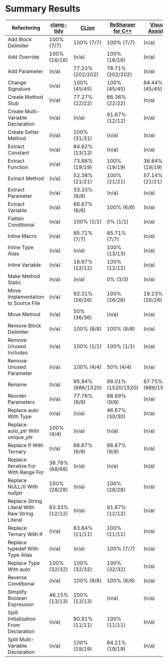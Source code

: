# Summary Results

Refactoring | [clang-tidy](results/ClangTidyResults.md) | [CLion](results/CLionResults.md) | [ReSharper for C++](results/ReSharperCppResults.md) | [Visual AssistX](results/VisualAssistXResults.md) | [Visual Studio](results/VisualStudioResults.md)
----------- | ---------- | ----- | ----------------- | -------------- | -------------
Add Block Delimiter | 100% (7/7) | 100% (7/7) | 100% (7/7) | (n/a) | 100% (7/7)
Add Override | 100% (16/16) | (n/a) | 100% (16/16) | (n/a) | (n/a)
Add Parameter | (n/a) | 77.23% (202/202) | 78.71% (202/202) | (n/a) | 58.91% (202/202)
Change Signature | (n/a) | 100% (45/45) | 100% (45/45) | 64.44% (45/45) | 35.56% (45/45)
Create Method Stub | (n/a) | 77.27% (22/22) | 86.36% (22/22) | (n/a) | (n/a)
Create Multi-Variable Declaration | (n/a) | (n/a) | 91.67% (12/12) | (n/a) | (n/a)
Create Setter Method | (n/a) | 100% (31/31) | (n/a) | (n/a) | (n/a)
Extract Constant | (n/a) | 84.62% (13/13) | (n/a) | (n/a) | (n/a)
Extract Function | (n/a) | 73.68% (19/19) | 100% (19/19) | 36.84% (19/19) | 63.16% (19/19)
Extract Method | (n/a) | 52.38% (21/21) | 100% (21/21) | 57.14% (21/21) | 85.71% (21/21)
Extract Parameter | (n/a) | 33.33% (6/6) | (n/a) | (n/a) | (n/a)
Extract Variable | (n/a) | 66.67% (6/6) | 100% (6/6) | (n/a) | (n/a)
Flatten Conditional | (n/a) | 100% (1/1) | 0% (1/1) | (n/a) | (n/a)
Inline Macro | (n/a) | 85.71% (7/7) | 85.71% (7/7) | (n/a) | (n/a)
Inline Type Alias | (n/a) | (n/a) | 100% (13/13) | (n/a) | (n/a)
Inline Variable | (n/a) | 16.67% (12/12) | 100% (12/12) | (n/a) | (n/a)
Make Method Static | (n/a) | (n/a) | 0% (3/3) | (n/a) | (n/a)
Move Implementation to Source File | (n/a) | 92.31% (26/26) | 100% (26/26) | 19.23% (26/26) | 88.46% (26/26)
Move Method | (n/a) | 50% (36/36) | (n/a) | (n/a) | (n/a)
Remove Block Delimiter | (n/a) | 100% (8/8) | 100% (8/8) | (n/a) | (n/a)
Remove Unused Includes | (n/a) | 100% (1/1) | 100% (1/1) | (n/a) | (n/a)
Remove Unused Parameter | (n/a) | 100% (4/4) | 50% (4/4) | (n/a) | (n/a)
Rename | (n/a) | 95.94% (986/1520) | 99.01% (1520/1520) | 67.75% (986/1520) | 90.57% (986/1520)
Reorder Parameters | (n/a) | 77.78% (9/9) | 88.89% (9/9) | (n/a) | 44.44% (9/9)
Replace auto With Type | (n/a) | (n/a) | 46.67% (30/30) | (n/a) | (n/a)
Replace auto_ptr With unique_ptr | 100% (4/4) | (n/a) | (n/a) | (n/a) | (n/a)
Replace If With Ternary | (n/a) | 66.67% (9/9) | 66.67% (9/9) | (n/a) | (n/a)
Replace Iterative For With Range For | 36.76% (68/68) | (n/a) | (n/a) | (n/a) | (n/a)
Replace NULL/0 With nullptr | 100% (28/28) | (n/a) | 100% (28/28) | (n/a) | (n/a)
Replace String Literal With Raw String Literal | 83.33% (12/12) | (n/a) | 91.67% (12/12) | (n/a) | 100% (12/12)
Replace Ternary With If | (n/a) | 63.64% (11/11) | 100% (11/11) | (n/a) | (n/a)
Replace typedef With Type Alias | (n/a) | (n/a) | 100% (7/7) | (n/a) | (n/a)
Replace Type With auto | 100% (32/32) | 100% (32/32) | 100% (32/32) | (n/a) | (n/a)
Reverse Conditional | (n/a) | 100% (8/8) | 100% (8/8) | (n/a) | (n/a)
Simplify Boolean Expression | 46.15% (13/13) | 100% (13/13) | (n/a) | (n/a) | (n/a)
Split Initialization From Declaration | (n/a) | 90.91% (11/11) | 100% (11/11) | (n/a) | (n/a)
Split Multi-Variable Declaration | (n/a) | 100% (19/19) | 84.21% (19/19) | (n/a) | (n/a)
